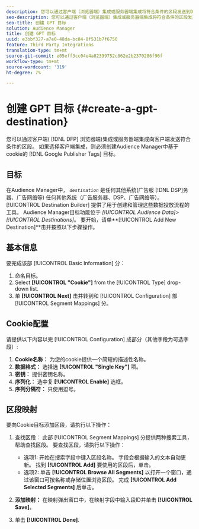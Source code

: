 ```yaml
---
description: 您可以通过客户端（浏览器端）集成或服务器端集成将符合条件的区段发送到DFP。 如果您选择客户端集成，则必须为Audience Manager中的Google Publisher标记创建基于cookie的目标。
seo-description: 您可以通过客户端（浏览器端）集成或服务器端集成将符合条件的区段发送到DFP。 如果您选择客户端集成，则必须为Audience Manager中的Google Publisher标记创建基于cookie的目标。
seo-title: 创建 GPT 目标
solution: Audience Manager
title: 创建 GPT 目标
uuid: e3bbf327-a7e0-48da-bc84-8f531b7f6750
feature: Third Party Integrations
translation-type: tm+mt
source-git-commit: e05eff3cc04e4a82399752c862e2b2370286f96f
workflow-type: tm+mt
source-wordcount: '319'
ht-degree: 7%

---
```



# 创建 GPT 目标 {#create-a-gpt-destination}

您可以通过客户端( [!DNL DFP] 浏览器端)集成或服务器端集成向客户端发送符合条件的区段。 如果选择客户端集成，则必须创建Audience Manager中基于cookie的 [!DNL Google Publisher Tags] 目标。

## 目标

在Audience Manager中， *`destination`* 是任何其他系统(广告服 [!DNL DSP]务器、广告网络等) 任何其他系统（广告服务器、DSP、广告网络等）。[!UICONTROL Destination Builder] 提供了用于创建和管理这些数据投放流程的工具。 Audience Manager目标功能位于 *[!UICONTROL Audience Data]>[!UICONTROL Destinations]*。 要开始，请单&#x200B;**[!UICONTROL Add New Destination]**击并按照以下步骤操作。

## 基本信息

要完成该部 [!UICONTROL Basic Information] 分：

1. 命名目标。
1. Select **[!UICONTROL "Cookie"]** from the [!UICONTROL Type] drop-down list.
1. 单 **[!UICONTROL Next]** 击并转到和 [!UICONTROL Configuration] 部 [!UICONTROL Segment Mappings] 分。

## Cookie配置

请提供以下内容以完 [!UICONTROL Configuration] 成部分（其他字段为可选字段）:

1. **Cookie名称：** 为您的cookie提供一个简短的描述性名称。
1. **数据格式：** 选择选 **[!UICONTROL "Single Key"]** 项。
1. **密钥：** 提供密钥名称。
1. **序列化：** 选中复 **[!UICONTROL Enable]** 选框。
1. **序列分隔符：** 只使用逗号。

## 区段映射

要向Cookie目标添加区段，请执行以下操作：

1. 查找区段： 此部 [!UICONTROL Segment Mappings] 分提供两种搜索工具，帮助查找区段。 要查找区段，请执行以下操作：

   * 选项1: 开始在搜索字段中键入区段名称。 字段会根据输入的文本自动更新。 找到 **[!UICONTROL Add]** 要使用的区段后，单击。
   * 选项2: 单击 **[!UICONTROL Browse All Segments]** 以打开一个窗口，通过该窗口可按名称或存储位置浏览区段。 完成 **[!UICONTROL Add Selected Segments]** 后单击。

1. **添加映射：** 在映射弹出窗口中，在映射字段中输入段ID并单击 **[!UICONTROL Save]**。

1. 单击 **[!UICONTROL Done]**.